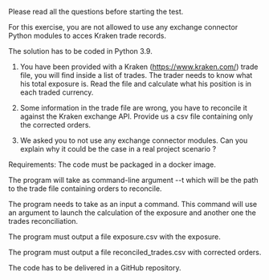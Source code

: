 Please read all the questions before starting the test.

For this exercise, you are not allowed to use any exchange connector Python modules to acces Kraken trade records.

The solution has to be coded in Python 3.9.
 

1. You have been provided with a Kraken (https://www.kraken.com/) trade file, you will find inside a list of trades.
The trader needs to know what his total exposure is. Read the file and calculate what his position is in each traded currency.

2. Some information in the trade file are wrong, you have to reconcile it against the Kraken exchange API. Provide us a csv file containing only the corrected orders.

3. We asked you to not use any exchange connector modules. Can you explain why it could be the case in a real project scenario ?

 

Requirements: 
The code must be packaged in a docker image.

The program will take as command-line argument --t which will be the path to the trade file containing orders to reconcile.

The program needs to take as an input a command. This command will use an argument to launch  the calculation of the exposure and another one the trades reconciliation.

The program must output a file exposure.csv with the exposure.

The program must output a file reconciled_trades.csv with corrected orders.

The code has to be delivered in a GitHub repository.
